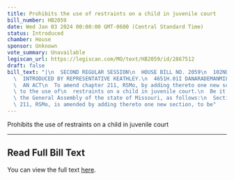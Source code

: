 ```yaml
---
title: Prohibits the use of restraints on a child in juvenile court
bill_number: HB2059
date: Wed Jan 03 2024 00:00:00 GMT-0600 (Central Standard Time)
status: Introduced
chamber: House
sponsor: Unknown
vote_summary: Unavailable
legiscan_url: https://legiscan.com/MO/text/HB2059/id/2867512
draft: false
bill_text: "|\n  SECOND REGULAR SESSION\n  HOUSE BILL NO. 2059\n  102ND GENERAL ASSEMBLY\n\
  \  INTRODUCED BY REPRESENTATIVE KEATHLEY.\n  4651H.01I DANARADEMANMILLER,ChiefClerk\n\
  \  AN ACT\n  To amend chapter 211, RSMo, by adding thereto one new section relating\
  \ to the use of\n  restraints on a child in juvenile court.\n  Be it enacted by\
  \ the General Assembly of the state of Missouri, as follows:\n  Section A. Chapter\
  \ 211, RSMo, is amended by adding thereto one new section, to be"
---
```

Prohibits the use of restraints on a child in juvenile court

---

## Read Full Bill Text

You can view the full text [here](https://legiscan.com/MO/text/HB2059/id/2867512).

